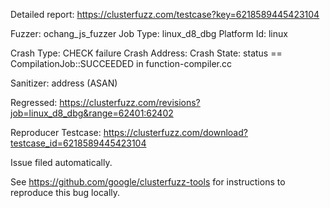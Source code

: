 Detailed report: https://clusterfuzz.com/testcase?key=6218589445423104

Fuzzer: ochang_js_fuzzer
Job Type: linux_d8_dbg
Platform Id: linux

Crash Type: CHECK failure
Crash Address: 
Crash State:
  status == CompilationJob::SUCCEEDED in function-compiler.cc
  
Sanitizer: address (ASAN)

Regressed: https://clusterfuzz.com/revisions?job=linux_d8_dbg&range=62401:62402

Reproducer Testcase: https://clusterfuzz.com/download?testcase_id=6218589445423104

Issue filed automatically.

See https://github.com/google/clusterfuzz-tools for instructions to reproduce this bug locally.